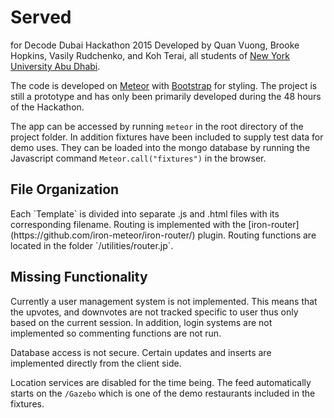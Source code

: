 Served
====
for Decode Dubai Hackathon 2015
Developed by Quan Vuong, Brooke Hopkins, Vasily Rudchenko, and Koh Terai, all students of [New York University Abu Dhabi](http://nyuad.nyu.edu).

The code is developed on [Meteor](http://meteor.com) with [Bootstrap](http://getbootstrap.com) for styling. The project is still a prototype and has only been primarily developed during the 48 hours of the Hackathon.

The app can be accessed by running ```meteor``` in the root directory of the project folder. In addition fixtures have been included to supply test data for demo uses. They can be loaded into the mongo database by running the Javascript command ```Meteor.call("fixtures")``` in the browser.

<h2>File Organization</h2>
Each `Template` is divided into separate .js and .html files with its corresponding filename. Routing is implemented with the [iron-router](https://github.com/iron-meteor/iron-router/) plugin. Routing functions are located in the folder `/utilities/router.jp`.


<h2>Missing Functionality</h2>
Currently a user management system is not implemented. This means that the upvotes, and downvotes are not tracked specific to user thus only based on the current session. In addition, login systems are not implemented so commenting functions are not run.

Database access is not secure. Certain updates and inserts are implemented directly from the client side.

Location services are disabled for the time being. The feed automatically starts on the `/Gazebo` which is one of the demo restaurants included in the fixtures.